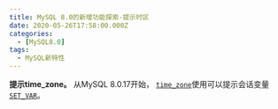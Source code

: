 ```yaml
---
title: MySQL 8.0的新增功能探索-提示时区
date: 2020-05-26T17:58:00.000Z
categories:
  - [MySQL8.0]
tags:
  - MySQL新特性
---
```


**提示time_zone。** 从MySQL 8.0.17开始， [`time_zone`](https://dev.mysql.com/doc/refman/8.0/en/server-system-variables.html#sysvar_time_zone)使用可以提示会话变量 [`SET_VAR`](https://dev.mysql.com/doc/refman/8.0/en/optimizer-hints.html#optimizer-hints-set-var)。
